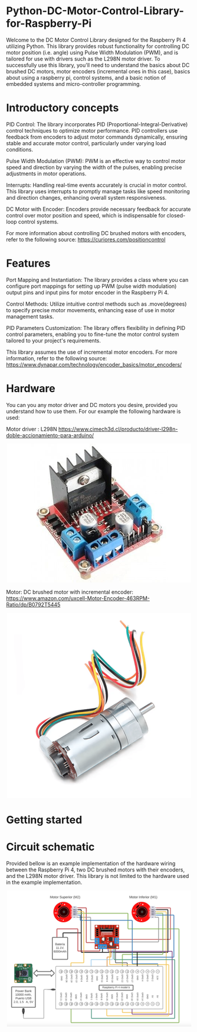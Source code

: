 # Python-DC-Motor-Control-Library-for-Raspberry-Pi

Welcome to the DC Motor Control Library designed for the Raspberry Pi 4 utilizing Python. This library provides robust functionality for controlling DC motor position (i.e. angle) using Pulse Width Modulation (PWM), and is tailored for use with drivers such as the L298N motor driver. To successfully use this library, you'll need to understand the basics about DC brushed DC motors, motor encoders (incremental ones in this case), basics about using a raspberry pi, control systems, and a basic notion of embedded systems and micro-controller programming.

# Introductory concepts

PID Control: The library incorporates PID (Proportional-Integral-Derivative) control techniques to optimize motor performance. PID controllers use feedback from encoders to adjust motor commands dynamically, ensuring stable and accurate motor control, particularly under varying load conditions.

Pulse Width Modulation (PWM): PWM is an effective way to control motor speed and direction by varying the width of the pulses, enabling precise adjustments in motor operations.

Interrupts: Handling real-time events accurately is crucial in motor control. This library uses interrupts to promptly manage tasks like speed monitoring and direction changes, enhancing overall system responsiveness.

DC Motor with Encoder: Encoders provide necessary feedback for accurate control over motor position and speed, which is indispensable for closed-loop control systems.

For more information about controlling DC brushed motors with encoders, refer to the following source: https://curiores.com/positioncontrol


# Features

Port Mapping and Instantiation: The library provides a class where you can configure port mappings for setting up PWM (pulse width modulation) output pins and input pins for motor encoder in the Raspberry Pi 4.

Control Methods: Utilize intuitive control methods such as .move(degrees) to specify precise motor movements, enhancing ease of use in motor management tasks.

PID Parameters Customization: The library offers flexibility in defining PID control parameters, enabling you to fine-tune the motor control system tailored to your project's requirements.

This library assumes the use of incremental motor encoders. For more information, refer to the following source: https://www.dynapar.com/technology/encoder_basics/motor_encoders/

# Hardware
You can you any motor driver and DC motors you desire, provided you understand how to use them. For our example the following hardware is used:

Motor driver : L298N https://www.cimech3d.cl/producto/driver-l298n-doble-accionamiento-para-arduino/

<div align="center">
  <img src="H-bridge-driver.jpg" alt="Alt Text"  width="500" height="auto">
</div>

Motor: DC brushed motor with incremental encoder:  https://www.amazon.com/uxcell-Motor-Encoder-463RPM-Ratio/dp/B0792T5445

<div align="center">
  <img src="dc_motor.png" alt="Alt Text"  width="500" height="auto">
</div>

# Getting started


# Circuit schematic
Provided bellow is an example implementation of the hardware wiring between the Raspberry Pi 4, two DC brushed motors with their encoders, and the L298N motor driver. This library is not limited to the hardware used in the example implementation.

<div align="center">
  <img src="circuit_schematic.png" alt="Alt Text"  width="500" height="auto">
</div>
